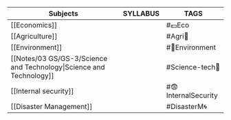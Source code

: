 
| **Subjects**                                                    | **SYLLABUS** | **TAGS**            |
| --------------------------------------------------------------- | ------------ | ------------------- |
| [[Economics]]                                                   |              | #💵Eco              |
| [[Agriculture]]                                                 |              | #Agri🧺             |
| [[Environment]]                                                 |              | #🐄Environment      |
| [[Notes/03 GS/GS-3/Science and Technology\|Science and Technology]] |              | #Science-tech🔬     |
| [[Internal security]]                                           |              | #😨InternalSecurity |
| [[Disaster Management]]                                         |              | #DisasterM🌀        |
